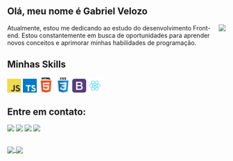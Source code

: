 ## Olá, meu nome é <strong>Gabriel Velozo</strong>

<img height="300" align="right" src="https://media2.giphy.com/media/FzO7hiXknGUi7UXGAg/giphy.webp?cid=ecf05e478dlu69hkb102kp9gewq3e5men1x0485xenku24gm&ep=v1_stickers_search&rid=giphy.webp&ct=s"/>

<p align="left"  width="30px"> 
Atualmente, estou me dedicando ao estudo do desenvolvimento Front-end. Estou constantemente em busca de oportunidades para aprender novos conceitos e aprimorar minhas habilidades de programação.
</p>

## Minhas Skills


<code><img height="32" src="https://raw.githubusercontent.com/github/explore/80688e429a7d4ef2fca1e82350fe8e3517d3494d/topics/javascript/javascript.png" alt="Javascript"/></code>
<code><img height="32" src="https://raw.githubusercontent.com/github/explore/80688e429a7d4ef2fca1e82350fe8e3517d3494d/topics/typescript/typescript.png" alt="Typescript"/></code>
<code><img height="35" src="https://raw.githubusercontent.com/github/explore/80688e429a7d4ef2fca1e82350fe8e3517d3494d/topics/html/html.png" alt="HTML5"/></code>
<code><img height="35" src="https://raw.githubusercontent.com/github/explore/80688e429a7d4ef2fca1e82350fe8e3517d3494d/topics/css/css.png" alt="CSS"/></code>
<code><img height="32" src="https://raw.githubusercontent.com/github/explore/80688e429a7d4ef2fca1e82350fe8e3517d3494d/topics/bootstrap/bootstrap.png" alt="Bootstrap"/></code>
<code><img height="32" src="https://raw.githubusercontent.com/github/explore/80688e429a7d4ef2fca1e82350fe8e3517d3494d/topics/react/react.png" alt="React"/></code>

## Entre em contato: 


<p align="left">
  <a href="mailto:gabrielvelozodev@gmail.com" alt="Gmail">
  <img src="https://img.shields.io/badge/-Gmail-FF0000?style=flat-square&labelColor=FF0000&logo=gmail&logoColor=white&link=monteiromatheus047@gmail.com" /></a>

  <a href="https://www.linkedin.com/in/gabriel-velozo-751013253/" alt="Linkedin">
  <img src="https://img.shields.io/badge/-Linkedin-0e76a8?style=flat-square&logo=Linkedin&logoColor=white&link=https://www.linkedin.com/in/matheus-monteiro-7a7340200/" /></a>

  <a href="https://api.whatsapp.com/send?phone=5516991115489" alt="WhatsApp">
  <img src="https://img.shields.io/badge/-WhatsApp-25d366?style=flat-square&labelColor=25d366&logo=whatsapp&logoColor=white&link=https://api.whatsapp.com/send?phone=+5516994512363&text="/></a>

  <a href="https://www.instagram.com/gabriel_velozo__/" alt="Instagram">
  <img src="https://img.shields.io/badge/-Instagram-DF0174?style=flat-square&labelColor=DF0174&logo=instagram&logoColor=white&link=https://www.instagram.com/matheus_monteiro047/"/></a>
</p>  


##

  <a href="https://github.com/anuraghazra/github-readme-stats" title="About Me">
  <img height=175 align="center" src="https://github-readme-stats.vercel.app/api?username=bielvelozo&show_icons=true&layout=compact&theme=gotham" />
  </a>


  <a href="https://github.com/anuraghazra/github-readme-stats" title="Top Langs">
    <img height=175 align="center" src="https://github-readme-stats.vercel.app/api/top-langs/?username=bielvelozo&layout=compact&theme=gotham">
  </a>

